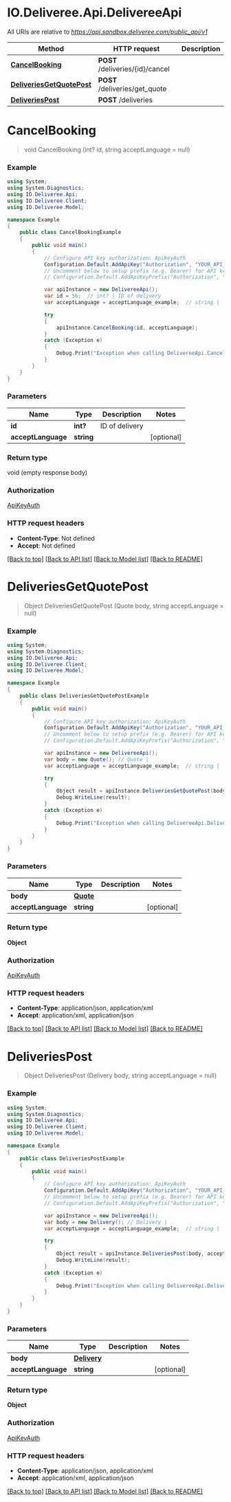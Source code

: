 # IO.Deliveree.Api.DelivereeApi

All URIs are relative to *https://api.sandbox.deliveree.com/public_api/v1*

Method | HTTP request | Description
------------- | ------------- | -------------
[**CancelBooking**](DelivereeApi.md#cancelbooking) | **POST** /deliveries/{id}/cancel | 
[**DeliveriesGetQuotePost**](DelivereeApi.md#deliveriesgetquotepost) | **POST** /deliveries/get_quote | 
[**DeliveriesPost**](DelivereeApi.md#deliveriespost) | **POST** /deliveries | 

<a name="cancelbooking"></a>
# **CancelBooking**
> void CancelBooking (int? id, string acceptLanguage = null)



### Example
```csharp
using System;
using System.Diagnostics;
using IO.Deliveree.Api;
using IO.Deliveree.Client;
using IO.Deliveree.Model;

namespace Example
{
    public class CancelBookingExample
    {
        public void main()
        {
            // Configure API key authorization: ApiKeyAuth
            Configuration.Default.AddApiKey("Authorization", "YOUR_API_KEY");
            // Uncomment below to setup prefix (e.g. Bearer) for API key, if needed
            // Configuration.Default.AddApiKeyPrefix("Authorization", "Bearer");

            var apiInstance = new DelivereeApi();
            var id = 56;  // int? | ID of delivery
            var acceptLanguage = acceptLanguage_example;  // string |  (optional) 

            try
            {
                apiInstance.CancelBooking(id, acceptLanguage);
            }
            catch (Exception e)
            {
                Debug.Print("Exception when calling DelivereeApi.CancelBooking: " + e.Message );
            }
        }
    }
}
```

### Parameters

Name | Type | Description  | Notes
------------- | ------------- | ------------- | -------------
 **id** | **int?**| ID of delivery | 
 **acceptLanguage** | **string**|  | [optional] 

### Return type

void (empty response body)

### Authorization

[ApiKeyAuth](../README.md#ApiKeyAuth)

### HTTP request headers

 - **Content-Type**: Not defined
 - **Accept**: Not defined

[[Back to top]](#) [[Back to API list]](../README.md#documentation-for-api-endpoints) [[Back to Model list]](../README.md#documentation-for-models) [[Back to README]](../README.md)
<a name="deliveriesgetquotepost"></a>
# **DeliveriesGetQuotePost**
> Object DeliveriesGetQuotePost (Quote body, string acceptLanguage = null)



### Example
```csharp
using System;
using System.Diagnostics;
using IO.Deliveree.Api;
using IO.Deliveree.Client;
using IO.Deliveree.Model;

namespace Example
{
    public class DeliveriesGetQuotePostExample
    {
        public void main()
        {
            // Configure API key authorization: ApiKeyAuth
            Configuration.Default.AddApiKey("Authorization", "YOUR_API_KEY");
            // Uncomment below to setup prefix (e.g. Bearer) for API key, if needed
            // Configuration.Default.AddApiKeyPrefix("Authorization", "Bearer");

            var apiInstance = new DelivereeApi();
            var body = new Quote(); // Quote | 
            var acceptLanguage = acceptLanguage_example;  // string |  (optional) 

            try
            {
                Object result = apiInstance.DeliveriesGetQuotePost(body, acceptLanguage);
                Debug.WriteLine(result);
            }
            catch (Exception e)
            {
                Debug.Print("Exception when calling DelivereeApi.DeliveriesGetQuotePost: " + e.Message );
            }
        }
    }
}
```

### Parameters

Name | Type | Description  | Notes
------------- | ------------- | ------------- | -------------
 **body** | [**Quote**](Quote.md)|  | 
 **acceptLanguage** | **string**|  | [optional] 

### Return type

**Object**

### Authorization

[ApiKeyAuth](../README.md#ApiKeyAuth)

### HTTP request headers

 - **Content-Type**: application/json, application/xml
 - **Accept**: application/xml, application/json

[[Back to top]](#) [[Back to API list]](../README.md#documentation-for-api-endpoints) [[Back to Model list]](../README.md#documentation-for-models) [[Back to README]](../README.md)
<a name="deliveriespost"></a>
# **DeliveriesPost**
> Object DeliveriesPost (Delivery body, string acceptLanguage = null)



### Example
```csharp
using System;
using System.Diagnostics;
using IO.Deliveree.Api;
using IO.Deliveree.Client;
using IO.Deliveree.Model;

namespace Example
{
    public class DeliveriesPostExample
    {
        public void main()
        {
            // Configure API key authorization: ApiKeyAuth
            Configuration.Default.AddApiKey("Authorization", "YOUR_API_KEY");
            // Uncomment below to setup prefix (e.g. Bearer) for API key, if needed
            // Configuration.Default.AddApiKeyPrefix("Authorization", "Bearer");

            var apiInstance = new DelivereeApi();
            var body = new Delivery(); // Delivery | 
            var acceptLanguage = acceptLanguage_example;  // string |  (optional) 

            try
            {
                Object result = apiInstance.DeliveriesPost(body, acceptLanguage);
                Debug.WriteLine(result);
            }
            catch (Exception e)
            {
                Debug.Print("Exception when calling DelivereeApi.DeliveriesPost: " + e.Message );
            }
        }
    }
}
```

### Parameters

Name | Type | Description  | Notes
------------- | ------------- | ------------- | -------------
 **body** | [**Delivery**](Delivery.md)|  | 
 **acceptLanguage** | **string**|  | [optional] 

### Return type

**Object**

### Authorization

[ApiKeyAuth](../README.md#ApiKeyAuth)

### HTTP request headers

 - **Content-Type**: application/json, application/xml
 - **Accept**: application/xml, application/json

[[Back to top]](#) [[Back to API list]](../README.md#documentation-for-api-endpoints) [[Back to Model list]](../README.md#documentation-for-models) [[Back to README]](../README.md)
